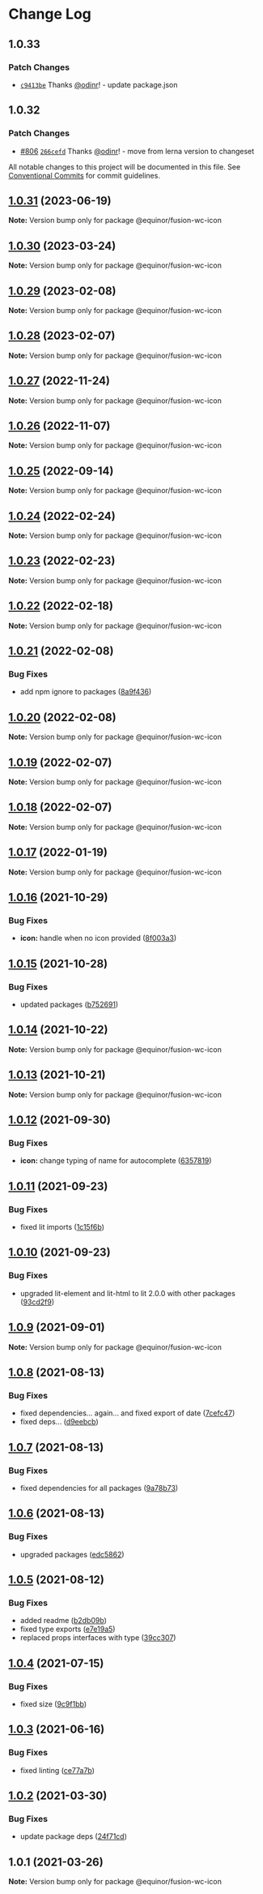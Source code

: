 # Change Log

## 1.0.33

### Patch Changes

- [`c9413be`](https://github.com/equinor/fusion-web-components/commit/c9413beb02b168de63c2f978f121e80fe1b68614) Thanks [@odinr](https://github.com/odinr)! - update package.json

## 1.0.32

### Patch Changes

- [#806](https://github.com/equinor/fusion-web-components/pull/806) [`266cefd`](https://github.com/equinor/fusion-web-components/commit/266cefd493f898f440ce93e92e79964bbd33be59) Thanks [@odinr](https://github.com/odinr)! - move from lerna version to changeset

All notable changes to this project will be documented in this file.
See [Conventional Commits](https://conventionalcommits.org) for commit guidelines.

## [1.0.31](https://github.com/equinor/fusion-web-components/compare/@equinor/fusion-wc-icon@1.0.30...@equinor/fusion-wc-icon@1.0.31) (2023-06-19)

**Note:** Version bump only for package @equinor/fusion-wc-icon

## [1.0.30](https://github.com/equinor/fusion-web-components/compare/@equinor/fusion-wc-icon@1.0.29...@equinor/fusion-wc-icon@1.0.30) (2023-03-24)

**Note:** Version bump only for package @equinor/fusion-wc-icon

## [1.0.29](https://github.com/equinor/fusion-web-components/compare/@equinor/fusion-wc-icon@1.0.28...@equinor/fusion-wc-icon@1.0.29) (2023-02-08)

**Note:** Version bump only for package @equinor/fusion-wc-icon

## [1.0.28](https://github.com/equinor/fusion-web-components/compare/@equinor/fusion-wc-icon@1.0.27...@equinor/fusion-wc-icon@1.0.28) (2023-02-07)

**Note:** Version bump only for package @equinor/fusion-wc-icon

## [1.0.27](https://github.com/equinor/fusion-web-components/compare/@equinor/fusion-wc-icon@1.0.26...@equinor/fusion-wc-icon@1.0.27) (2022-11-24)

**Note:** Version bump only for package @equinor/fusion-wc-icon

## [1.0.26](https://github.com/equinor/fusion-web-components/compare/@equinor/fusion-wc-icon@1.0.25...@equinor/fusion-wc-icon@1.0.26) (2022-11-07)

**Note:** Version bump only for package @equinor/fusion-wc-icon

## [1.0.25](https://github.com/equinor/fusion-web-components/compare/@equinor/fusion-wc-icon@1.0.24...@equinor/fusion-wc-icon@1.0.25) (2022-09-14)

**Note:** Version bump only for package @equinor/fusion-wc-icon

## [1.0.24](https://github.com/equinor/fusion-web-components/compare/@equinor/fusion-wc-icon@1.0.23...@equinor/fusion-wc-icon@1.0.24) (2022-02-24)

**Note:** Version bump only for package @equinor/fusion-wc-icon

## [1.0.23](https://github.com/equinor/fusion-web-components/compare/@equinor/fusion-wc-icon@1.0.22...@equinor/fusion-wc-icon@1.0.23) (2022-02-23)

**Note:** Version bump only for package @equinor/fusion-wc-icon

## [1.0.22](https://github.com/equinor/fusion-web-components/compare/@equinor/fusion-wc-icon@1.0.21...@equinor/fusion-wc-icon@1.0.22) (2022-02-18)

**Note:** Version bump only for package @equinor/fusion-wc-icon

## [1.0.21](https://github.com/equinor/fusion-web-components/compare/@equinor/fusion-wc-icon@1.0.20...@equinor/fusion-wc-icon@1.0.21) (2022-02-08)

### Bug Fixes

- add npm ignore to packages ([8a9f436](https://github.com/equinor/fusion-web-components/commit/8a9f436f4d38c0fec431d9388ce3098853f8babc))

## [1.0.20](https://github.com/equinor/fusion-web-components/compare/@equinor/fusion-wc-icon@1.0.19...@equinor/fusion-wc-icon@1.0.20) (2022-02-08)

**Note:** Version bump only for package @equinor/fusion-wc-icon

## [1.0.19](https://github.com/equinor/fusion-web-components/compare/@equinor/fusion-wc-icon@1.0.18...@equinor/fusion-wc-icon@1.0.19) (2022-02-07)

**Note:** Version bump only for package @equinor/fusion-wc-icon

## [1.0.18](https://github.com/equinor/fusion-web-components/compare/@equinor/fusion-wc-icon@1.0.17...@equinor/fusion-wc-icon@1.0.18) (2022-02-07)

**Note:** Version bump only for package @equinor/fusion-wc-icon

## [1.0.17](https://github.com/equinor/fusion-web-components/compare/@equinor/fusion-wc-icon@1.0.16...@equinor/fusion-wc-icon@1.0.17) (2022-01-19)

**Note:** Version bump only for package @equinor/fusion-wc-icon

## [1.0.16](https://github.com/equinor/fusion-web-components/compare/@equinor/fusion-wc-icon@1.0.15...@equinor/fusion-wc-icon@1.0.16) (2021-10-29)

### Bug Fixes

- **icon:** handle when no icon provided ([8f003a3](https://github.com/equinor/fusion-web-components/commit/8f003a3e61838ddd513f80d34d507254d1a54229))

## [1.0.15](https://github.com/equinor/fusion-web-components/compare/@equinor/fusion-wc-icon@1.0.14...@equinor/fusion-wc-icon@1.0.15) (2021-10-28)

### Bug Fixes

- updated packages ([b752691](https://github.com/equinor/fusion-web-components/commit/b75269105063dfbb150432bd86426e33d67ba869))

## [1.0.14](https://github.com/equinor/fusion-web-components/compare/@equinor/fusion-wc-icon@1.0.13...@equinor/fusion-wc-icon@1.0.14) (2021-10-22)

**Note:** Version bump only for package @equinor/fusion-wc-icon

## [1.0.13](https://github.com/equinor/fusion-web-components/compare/@equinor/fusion-wc-icon@1.0.12...@equinor/fusion-wc-icon@1.0.13) (2021-10-21)

**Note:** Version bump only for package @equinor/fusion-wc-icon

## [1.0.12](https://github.com/equinor/fusion-web-components/compare/@equinor/fusion-wc-icon@1.0.11...@equinor/fusion-wc-icon@1.0.12) (2021-09-30)

### Bug Fixes

- **icon:** change typing of name for autocomplete ([6357819](https://github.com/equinor/fusion-web-components/commit/6357819a86770066eb01726dc6b2aa4e8c05c491))

## [1.0.11](https://github.com/equinor/fusion-web-components/compare/@equinor/fusion-wc-icon@1.0.10...@equinor/fusion-wc-icon@1.0.11) (2021-09-23)

### Bug Fixes

- fixed lit imports ([1c15f6b](https://github.com/equinor/fusion-web-components/commit/1c15f6b865b9e43193942610f881ed1bc74a623c))

## [1.0.10](https://github.com/equinor/fusion-web-components/compare/@equinor/fusion-wc-icon@1.0.9...@equinor/fusion-wc-icon@1.0.10) (2021-09-23)

### Bug Fixes

- upgraded lit-element and lit-html to lit 2.0.0 with other packages ([93cd2f9](https://github.com/equinor/fusion-web-components/commit/93cd2f997d6045fd5ab69fe05ccee5acfa861ad7))

## [1.0.9](https://github.com/equinor/fusion-web-components/compare/@equinor/fusion-wc-icon@1.0.8...@equinor/fusion-wc-icon@1.0.9) (2021-09-01)

**Note:** Version bump only for package @equinor/fusion-wc-icon

## [1.0.8](https://github.com/equinor/fusion-web-components/compare/@equinor/fusion-wc-icon@1.0.7...@equinor/fusion-wc-icon@1.0.8) (2021-08-13)

### Bug Fixes

- fixed dependencies... again... and fixed export of date ([7cefc47](https://github.com/equinor/fusion-web-components/commit/7cefc47b307e67c3a79c41579e07ece70c2e0728))
- fixed deps... ([d9eebcb](https://github.com/equinor/fusion-web-components/commit/d9eebcb1d637e9c2bb64f465c9378f1fea17c973))

## [1.0.7](https://github.com/equinor/fusion-web-components/compare/@equinor/fusion-wc-icon@1.0.6...@equinor/fusion-wc-icon@1.0.7) (2021-08-13)

### Bug Fixes

- fixed dependencies for all packages ([9a78b73](https://github.com/equinor/fusion-web-components/commit/9a78b73068685cd4d096fdea1e8501464c18a51c))

## [1.0.6](https://github.com/equinor/fusion-web-components/compare/@equinor/fusion-wc-icon@1.0.5...@equinor/fusion-wc-icon@1.0.6) (2021-08-13)

### Bug Fixes

- upgraded packages ([edc5862](https://github.com/equinor/fusion-web-components/commit/edc58624c3921ef6c77020dd3a026f40ed1dd5f2))

## [1.0.5](https://github.com/equinor/fusion-web-components/compare/@equinor/fusion-wc-icon@1.0.4...@equinor/fusion-wc-icon@1.0.5) (2021-08-12)

### Bug Fixes

- added readme ([b2db09b](https://github.com/equinor/fusion-web-components/commit/b2db09b8be8889af0d4d8e8730338042630c2972))
- fixed type exports ([e7e19a5](https://github.com/equinor/fusion-web-components/commit/e7e19a59c3db40b20d29f9ea888614a188a2fcc4))
- replaced props interfaces with type ([39cc307](https://github.com/equinor/fusion-web-components/commit/39cc3078b3bb217587f5eb39020a312cb859bb96))

## [1.0.4](https://github.com/equinor/fusion-web-components/compare/@equinor/fusion-wc-icon@1.0.3...@equinor/fusion-wc-icon@1.0.4) (2021-07-15)

### Bug Fixes

- fixed size ([9c9f1bb](https://github.com/equinor/fusion-web-components/commit/9c9f1bbc3202f2cac1bc29328cd3c0991a02d77e))

## [1.0.3](https://github.com/equinor/fusion-web-components/compare/@equinor/fusion-wc-icon@1.0.2...@equinor/fusion-wc-icon@1.0.3) (2021-06-16)

### Bug Fixes

- fixed linting ([ce77a7b](https://github.com/equinor/fusion-web-components/commit/ce77a7bcf493e6d05b4201513b8676906130d235))

## [1.0.2](https://github.com/equinor/fusion-web-components/compare/@equinor/fusion-wc-icon@1.0.1...@equinor/fusion-wc-icon@1.0.2) (2021-03-30)

### Bug Fixes

- update package deps ([24f71cd](https://github.com/equinor/fusion-web-components/commit/24f71cdb8f2ce709dcd7be534e3ddaea6496311f))

## 1.0.1 (2021-03-26)

**Note:** Version bump only for package @equinor/fusion-wc-icon
